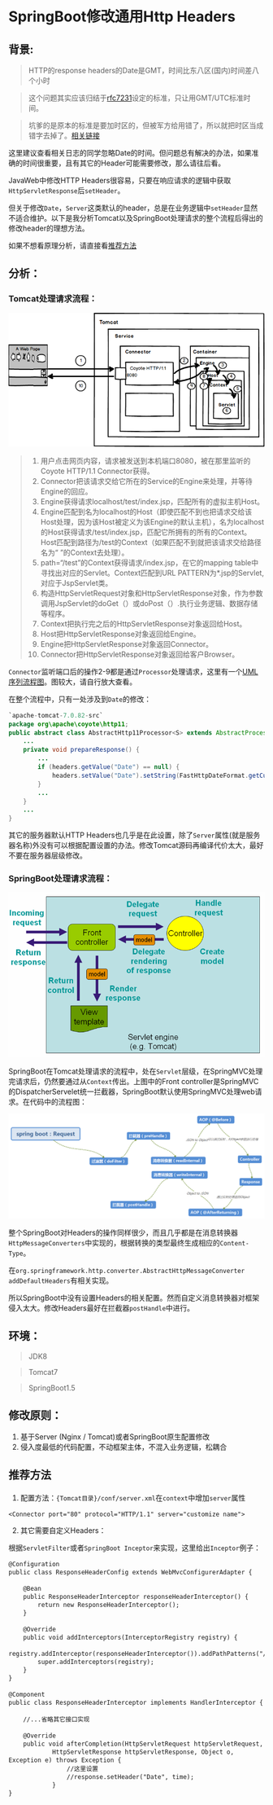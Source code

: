 # SpringBoot修改通用Http Headers

## 背景:

>HTTP的response headers的Date是GMT，时间比东八区(国内)时间差八个小时

> 这个问题其实应该归结于[rfc7231](https://tools.ietf.org/html/rfc7231#section-7.1.1.1)设定的标准，只让用GMT/UTC标准时间。<br>

> 坑爹的是原本的标准是要加时区的，但被军方给用错了，所以就把时区当成错字去掉了。[相关链接](https://tools.ietf.org/html/rfc1123#page-55 )

这里建议查看相关日志的同学忽略Date的时间。但问题总有解决的办法，如果准确的时间很重要，且有其它的Header可能需要修改，那么请往后看。

JavaWeb中修改HTTP Headers很容易，只要在响应请求的逻辑中获取`HttpServletResponse`后`setHeader`。

但关于修改`Date`，`Server`这类默认的header，总是在业务逻辑中`setHeader`显然不适合维护。以下是我分析Tomcat以及SpringBoot处理请求的整个流程后得出的修改header的理想方法。

如果不想看原理分析，请直接看[推荐方法](#conclusion)

## 分析：

### Tomcat处理请求流程：
![image](https://github.com/lclmichael/knowledge/blob/master/SpringBoot_HTTP_Headers/tomcat-rquest-flow.png?raw=true)
> 1. 用户点击网页内容，请求被发送到本机端口8080，被在那里监听的Coyote HTTP/1.1 Connector获得。 
> 1. Connector把该请求交给它所在的Service的Engine来处理，并等待Engine的回应。 
> 1. Engine获得请求localhost/test/index.jsp，匹配所有的虚拟主机Host。 
> 1. Engine匹配到名为localhost的Host（即使匹配不到也把请求交给该Host处理，因为该Host被定义为该Engine的默认主机），名为localhost的Host获得请求/test/index.jsp，匹配它所拥有的所有的Context。Host匹配到路径为/test的Context（如果匹配不到就把该请求交给路径名为“ ”的Context去处理）。 
> 1. path=“/test”的Context获得请求/index.jsp，在它的mapping table中寻找出对应的Servlet。Context匹配到URL PATTERN为*.jsp的Servlet,对应于JspServlet类。 
> 1. 构造HttpServletRequest对象和HttpServletResponse对象，作为参数调用JspServlet的doGet（）或doPost（）.执行业务逻辑、数据存储等程序。 
> 1. Context把执行完之后的HttpServletResponse对象返回给Host。 
> 1. Host把HttpServletResponse对象返回给Engine。 
> 1. Engine把HttpServletResponse对象返回Connector。 
> 1. Connector把HttpServletResponse对象返回给客户Browser。

`Connector`监听端口后的操作2-9都是通过`Processor`处理请求，这里有一个[UML序列流程图](http://tomcat.apache.org/tomcat-7.0-doc/architecture/requestProcess/request-process.png)。图较大，请自行放大查看。


在整个流程中，只有一处涉及到`Date`的修改：

``` java
`apache-tomcat-7.0.82-src`
package org\apache\coyote\http11;
public abstract class AbstractHttp11Processor<S> extends AbstractProcessor<S> {
    ...
    private void prepareResponse() {
        ...
        if (headers.getValue("Date") == null) {
            headers.setValue("Date").setString(FastHttpDateFormat.getCurrentDate());
        }
        ...
    }
    ...
}
```
其它的服务器默认HTTP Headers也几乎是在此设置，除了`Server`属性(就是服务器名称)外没有可以根据配置设置的办法。修改Tomcat源码再编译代价太大，最好不要在服务器层级修改。

### SpringBoot处理请求流程：


![image](https://github.com/lclmichael/knowledge/blob/master/SpringBoot_HTTP_Headers/spring-mvc-rquest-flow.png?raw=true)

SpringBoot在Tomcat处理请求的流程中，处在`Servlet`层级，在SpringMVC处理完请求后，仍然要通过从`Context`传出。上图中的Front controller是SpringMVC的DispatcherServelet统一拦截器，SpringBoot默认使用SpringMVC处理web请求。在代码中的流程图：

![image](https://github.com/lclmichael/knowledge/blob/master/SpringBoot_HTTP_Headers/springboot-request-process.png?raw=true)

整个SpringBoot对Headers的操作同样很少，而且几乎都是在消息转换器`HttpMessageConverters`中实现的，根据转换的类型最终生成相应的`Content-Type`。

在`org.springframework.http.converter.AbstractHttpMessageConverter addDefaultHeaders`有相关实现。 

所以SpringBoot中没有设置Headers的相关配置。然而自定义消息转换器对框架侵入太大。修改Headers最好在拦截器`postHandle`中进行。


## 环境：

> JDK8

> Tomcat7

> SpringBoot1.5

## 修改原则：

1. 基于Server (Nginx / Tomcat)或者SpringBoot原生配置修改
1. 侵入度最低的代码配置，不动框架主体，不混入业务逻辑，松耦合

## <p id="conclusion">推荐方法</p>

1. 配置方法：`{Tomcat目录}/conf/server.xml`在`context`中增加`server`属性

```
<Connector port="80" protocol="HTTP/1.1" server="customize name">
```

2. 其它需要自定义Headers：

根据`ServletFilter`或者`SpringBoot Inceptor`来实现，这里给出`Inceptor`例子：
```
@Configuration
public class ResponseHeaderConfig extends WebMvcConfigurerAdapter {

    @Bean
    public ResponseHeaderInterceptor responseHeaderInterceptor() {
        return new ResponseHeaderInterceptor();
    }

    @Override
    public void addInterceptors(InterceptorRegistry registry) {
        registry.addInterceptor(responseHeaderInterceptor()).addPathPatterns("/*");
        super.addInterceptors(registry);
    }
}

@Component
public class ResponseHeaderInterceptor implements HandlerInterceptor {

    //...省略其它接口实现

    @Override
    public void afterCompletion(HttpServletRequest httpServletRequest,
            HttpServletResponse httpServletResponse, Object o, Exception e) throws Exception {
                //这里设置
                //response.setHeader("Date", time);
            }
}
```


